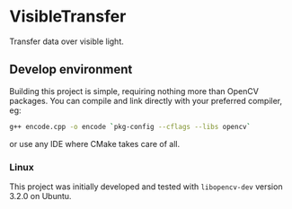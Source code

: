 # VisibleTransfer
Transfer data over visible light.
## Develop environment
Building this project is simple, requiring nothing more than OpenCV packages.
You can compile and link directly with your preferred compiler, eg:
```bash
g++ encode.cpp -o encode `pkg-config --cflags --libs opencv`
```
or use any IDE where CMake takes care of all.
### Linux
This project was initially developed and tested with `libopencv-dev` version 3.2.0 on Ubuntu.
